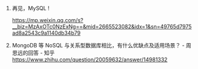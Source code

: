 1. 再见，MySQL !

   https://mp.weixin.qq.com/s?__biz=MzAxOTc0NzExNg==&mid=2665523082&idx=1&sn=49765d7975ad8a2543c9a1140db34b79
   
2. MongoDB 等 NoSQL 与关系型数据库相比，有什么优缺点及适用场景？ - 周思远的回答 - 知乎 https://www.zhihu.com/question/20059632/answer/14981332